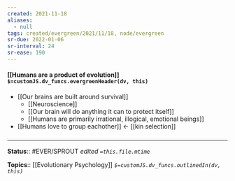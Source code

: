```yaml
---
created: 2021-11-18 
aliases:
  - null
tags: created/evergreen/2021/11/18, node/evergreen
sr-due: 2022-01-06
sr-interval: 24
sr-ease: 190
---
```


#### [[Humans are a product of evolution]] `$=customJS.dv_funcs.evergreenHeader(dv, this)`

- [[Our brains are built around survival]]
    - [[Neuroscience]]
    - [[Our brain will do anything it can to protect itself]]
    - [[Humans are primarily irrational, illogical, emotional beings]]
- [[Humans love to group eachother]] <- [[kin selection]]

### <hr class="footnote"/>

**Status**:: #EVER/SPROUT 
*edited `=this.file.mtime`*

**Topics**:: [[Evolutionary Psychology]]
*`$=customJS.dv_funcs.outlinedIn(dv, this)`*
